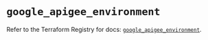 # `google_apigee_environment`

Refer to the Terraform Registry for docs: [`google_apigee_environment`](https://registry.terraform.io/providers/hashicorp/google/6.12.0/docs/resources/apigee_environment).
